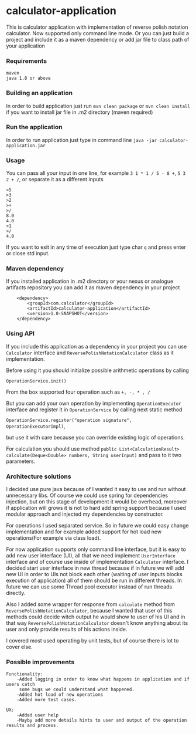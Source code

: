 # calculator-application
This is calculator application with implementation of reverse polish notation calculator. Now supported only command line mode.
Or you can just build a project and include it as a maven dependency or add jar file to class path of your application

### Requirements
```
maven
java 1.8 or above
``` 

### Building an application
In order to build application just run
`mvn clean package` or `mvn clean install` if you want to install jar file in .m2 directory (maven required)

### Run the application
In order to run application just type in command line `java -jar calculator-application.jar`

### Usage
You can pass all your input in one line, for example `3 1 * 1 / 5 - 8 +`, `5 3 2 + /`, or separate it as a different inputs
```
>5
>3
>2
>+
>/
8.0
4.0
>1
>/
4.0
```  

If you want to exit in any time of execution just type char `q` and press enter or close std input.

### Maven dependency
If you installed application in .m2 directory or your nexus or analogue artifacts repository you can add it as maven 
dependency in your project 
```
    <dependency>
        <groupId>com.calculator</groupId>
        <artifactId>calculator-application</artifactId>
        <version>1.0-SNAPSHOT</version>
    </dependency>
```

### Using API
If you include this application as a dependency in your project you can use
`Calculator` interface and `ReversePolishNotationCalculator` class as it implementation.

Before using it you should initialize possible arithmetic operations by calling 

`OperationService.init()`

From the box supported four operation such as `+, -, * , /`

But you can add your own operation by implementing `OperationExecutor` interface and register it in `OperationService` by calling 
next static method 

```OperationService.register("operation signature", OperationExecutorImpl)```,

but use it with care because you can override existing logic of operations.

For calculation you should use method 
`public List<CalculationResult> calculate(Deque<Double> numbers, String userInput)` and pass to it two parameters.

### Architecture solutions
I decided use pure java because of I wanted it easy to use and run without unnecessary libs.
Of course we could use spring for dependencies injection, but on this stage of development it would be overhead, moreover if application will grows
it is not to hard add spring support because I used modular approach and injected my dependencies by constructor.

For operations I used separated service. So in future we could easy change implementation and for example added support for
hot load new operations(For example via class load).

For now application supports only command line interface, but it is easy to add new user interface (UI), all that we need
implement `UserInterface` interface and of course use inside of implementation `Calculator` interface.
I decided start user interface in new thread because if in future we will add new UI in order to UIs not block each other 
(waiting of user inputs blocks execution of application) all of them should be run in different threads. In future we can use some 
Thread pool executor instead of run threads directly.

Also I added some wrapper for response from `calculate` method from `ReversePolishNotationCalculator`, because I wanted that user of this methods
could decide witch output he would show to user of his UI and in that way `ReversePolishNotationCalculator` doesn't know anything about its user
and only provide results of his actions inside.

I covered most used operating by unit tests, but of course there is lot to cover else.

### Possible improvements
    Functionality:
        -Added logging in order to know what happens in application and if users catch
         some bugs we could understand what happened.
        -Added hot load of new operations
        -Added more test cases.
        
    UX:
        -Added user help
        -Mayby add more details hints to user and output of the operation results and process.
    
